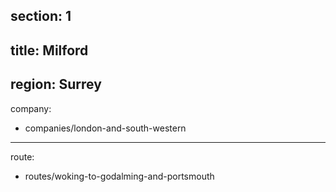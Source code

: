 section: 1
----
title: Milford
----
region: Surrey
----
company:
- companies/london-and-south-western
----
route:
- routes/woking-to-godalming-and-portsmouth
